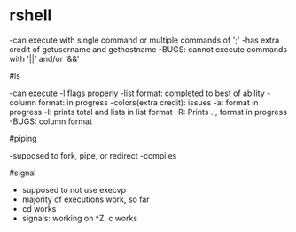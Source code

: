 # rshell

-can execute with single command or multiple commands of ';'
-has extra credit of getusername and gethostname
-BUGS: cannot execute commands with '||' and/or '&&'


#ls

-can execute -l flags properly
-list format: completed to best of ability
-column format: in progress
-colors(extra credit): issues
-a: format in progress
-l: prints total and lists in list format
-R: Prints .:, format in progress
-BUGS: column format


#piping

-supposed to fork, pipe, or redirect
-compiles


#signal

- supposed to not use execvp
- majority of executions work, so far
- cd works
- signals: working on ^Z, c works



